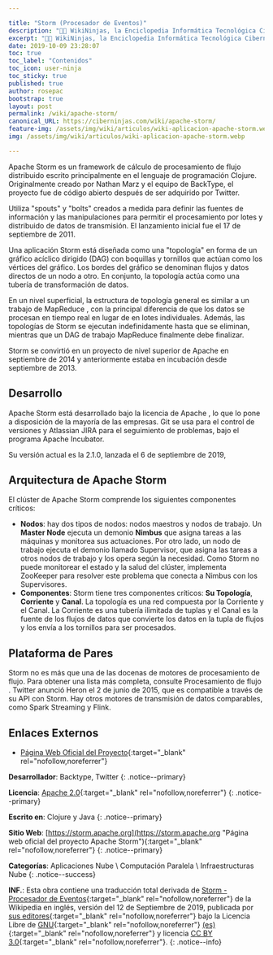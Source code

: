 ```yaml
---

title: "Storm (Procesador de Eventos)"
description: "👨‍💻 WikiNinjas, la Enciclopedia Informática Tecnológica Ciberninjas: Apache Storm es un Framework de cálculo distribuido y tolerante a fallas en tiempo real."
excerpt: "👨‍💻 WikiNinjas, la Enciclopedia Informática Tecnológica Ciberninjas: Apache Storm es un Framework de cálculo distribuido y tolerante a fallas en tiempo real."
date: 2019-10-09 23:28:07
toc: true
toc_label: "Contenidos"
toc_icon: user-ninja
toc_sticky: true
published: true
author: rosepac
bootstrap: true
layout: post
permalink: /wiki/apache-storm/
canonical_URL: https://ciberninjas.com/wiki/apache-storm/
feature-img: /assets/img/wiki/articulos/wiki-aplicacion-apache-storm.webp
img: /assets/img/wiki/articulos/wiki-aplicacion-apache-storm.webp

---
```


Apache Storm es un framework de cálculo de procesamiento de flujo distribuido escrito principalmente en el lenguaje de programación Clojure. Originalmente creado por Nathan Marz y el equipo de BackType, el proyecto fue de código abierto después de ser adquirido por Twitter.

Utiliza "spouts" y "bolts" creados a medida para definir las fuentes de información y las manipulaciones para permitir el procesamiento por lotes y distribuido de datos de transmisión. El lanzamiento inicial fue el 17 de septiembre de 2011.

Una aplicación Storm está diseñada como una "topología" en forma de un gráfico acíclico dirigido (DAG) con boquillas y tornillos que actúan como los vértices del gráfico. Los bordes del gráfico se denominan flujos y datos directos de un nodo a otro. En conjunto, la topología actúa como una tubería de transformación de datos.

En un nivel superficial, la estructura de topología general es similar a un trabajo de MapReduce , con la principal diferencia de que los datos se procesan en tiempo real en lugar de en lotes individuales. Además, las topologías de Storm se ejecutan indefinidamente hasta que se eliminan, mientras que un DAG de trabajo MapReduce finalmente debe finalizar.

Storm se convirtió en un proyecto de nivel superior de Apache en septiembre de 2014 y anteriormente estaba en incubación desde septiembre de 2013.

## Desarrollo

Apache Storm está desarrollado bajo la licencia de Apache , lo que lo pone a disposición de la mayoría de las empresas. Git se usa para el control de versiones y Atlassian JIRA para el seguimiento de problemas, bajo el programa Apache Incubator.

Su versión actual es la 2.1.0, lanzada el 6 de septiembre de 2019,

## Arquitectura de Apache Storm

El clúster de Apache Storm comprende los siguientes componentes críticos:

* **Nodos**: hay dos tipos de nodos: nodos maestros y nodos de trabajo. Un **Master Node** ejecuta un demonio **Nimbus** que asigna tareas a las máquinas y monitorea sus actuaciones. Por otro lado, un nodo de trabajo ejecuta el demonio llamado Supervisor, que asigna las tareas a otros nodos de trabajo y los opera según la necesidad. Como Storm no puede monitorear el estado y la salud del clúster, implementa ZooKeeper para resolver este problema que conecta a Nimbus con los Supervisores.
* **Componentes**: Storm tiene tres componentes críticos: **Su Topología**, **Corriente** y **Canal**. La topología es una red compuesta por la Corriente y el Canal. La Corriente es una tubería ilimitada de tuplas y el Canal es la fuente de los flujos de datos que convierte los datos en la tupla de flujos y los envía a los tornillos para ser procesados.

## Plataforma de Pares

Storm no es más que una de las docenas de motores de procesamiento de flujo. Para obtener una lista más completa, consulte Procesamiento de flujo . Twitter anunció Heron el 2 de junio de 2015, que es compatible a través de su API con Storm. Hay otros motores de transmisión de datos comparables, como Spark Streaming y Flink.

## Enlaces Externos

* [Página Web Oficial del Proyecto](https://kutt.it/apache-storm "Página web oficial del proyecto Apache Storm"){:target="_blank" rel="nofollow,noreferrer"}

**Desarrollador**: Backtype, Twitter
{: .notice--primary}

**Licencia**: [Apache 2.0](https://es.wikipedia.org/wiki/Apache_License "Licencia de Apache 2.0"){:target="_blank" rel="nofollow,noreferrer"}
{: .notice--primary}

**Escrito en**: Clojure y Java
{: .notice--primary}

**Sitio Web**: [https://storm.apache.org](https://storm.apache.org "Página web oficial del proyecto Apache Storm"){:target="_blank" rel="nofollow,noreferrer"}
{: .notice--primary}

**Categorías**: Aplicaciones Nube \ Computación Paralela \ Infraestructuras Nube
{: .notice--success}

**INF.**: Esta obra contiene una traducción total derivada de [Storm - Procesador de Eventos](https://en.wikipedia.org/wiki/Storm_(event_processor)){:target="_blank" rel="nofollow,noreferrer"} de la Wikipedia en inglés, versión del 12 de Septiembre de 2019, publicada por [sus editores](https://en.wikipedia.org/w/index.php?title=Storm_(event_processor)&action=history){:target="_blank" rel="nofollow,noreferrer"} bajo la Licencia Libre de [GNU](http://www.gnu.org/licenses/licenses.html#GPL){:target="_blank" rel="nofollow,noreferrer"} [(es)](https://es.wikipedia.org/wiki/Wikipedia:Traducci%C3%B3n_no_oficial_de_la_Licencia_de_documentaci%C3%B3n_libre_de_GNU){:target="_blank" rel="nofollow,noreferrer"} y licencia [CC BY 3.0](https://creativecommons.org/licenses/by-sa/3.0/deed.es){:target="_blank" rel="nofollow,noreferrer"}.
{: .notice--info}
